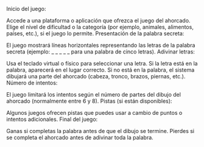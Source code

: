 Inicio del juego:

Accede a una plataforma o aplicación que ofrezca el juego del ahorcado.
Elige el nivel de dificultad o la categoría (por ejemplo, animales, alimentos, países, etc.), si el juego lo permite.
Presentación de la palabra secreta:

El juego mostrará líneas horizontales representando las letras de la palabra secreta (ejemplo: _ _ _ _ _ para una palabra de cinco letras).
Adivinar letras:

Usa el teclado virtual o físico para seleccionar una letra.
Si la letra está en la palabra, aparecerá en el lugar correcto.
Si no está en la palabra, el sistema dibujará una parte del ahorcado (cabeza, tronco, brazos, piernas, etc.).
Número de intentos:

El juego limitará los intentos según el número de partes del dibujo del ahorcado (normalmente entre 6 y 8).
Pistas (si están disponibles):

Algunos juegos ofrecen pistas que puedes usar a cambio de puntos o intentos adicionales.
Final del juego:

Ganas si completas la palabra antes de que el dibujo se termine.
Pierdes si se completa el ahorcado antes de adivinar toda la palabra.
